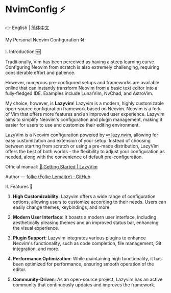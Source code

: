 # NvimConfig ⚡️

👉 English | [简体中文](README_CN.md)

My Personal Neovim Configuration 🛠️

I. Introduction 🆕

Traditionally, Vim has been perceived as having a steep learning curve. Configuring Neovim from scratch is also extremely challenging, requiring considerable effort and patience.

However, numerous pre-configured setups and frameworks are available online that can instantly transform Neovim from a basic text editor into a fully-fledged IDE. Examples include LunarVim, NvChad, and AstroVim.

My choice, however, is **Lazyvim**! Lazyvim is a modern, highly customizable open-source configuration framework based on Neovim. Neovim is a fork of Vim that offers more features and an improved user experience. Lazyvim aims to simplify Neovim's configuration and plugin management, making it easier for users to use and customize their editing environment.

LazyVim is a Neovim configuration powered by [💤 lazy.nvim](https://github.com/folke/lazy.nvim), allowing for easy customization and extension of your setup. Instead of choosing between starting from scratch or using a pre-made distribution, LazyVim offers the best of both worlds - the flexibility to adjust your configuration as needed, along with the convenience of default pre-configuration.

Official manual: [🚀 Getting Started | LazyVim](https://www.lazyvim.org/) 

Author — [folke (Folke Lemaitre) · GitHub](https://github.com/folke)

II. Features 🎉

1. **High Customizability**: Lazyvim offers a wide range of configuration options, allowing users to customize according to their needs. Users can easily change themes, keybindings, and more.

2. **Modern User Interface**: It boasts a modern user interface, including aesthetically pleasing themes and an improved status bar, enhancing the visual experience.

3. **Plugin Support**: Lazyvim integrates various plugins to enhance Neovim's functionality, such as code completion, file management, Git integration, and more.

4. **Performance Optimization**: While maintaining high functionality, it has been optimized for performance, ensuring smooth operation of the editor.

5. **Community-Driven**: As an open-source project, Lazyvim has an active community that continuously updates and improves the framework.